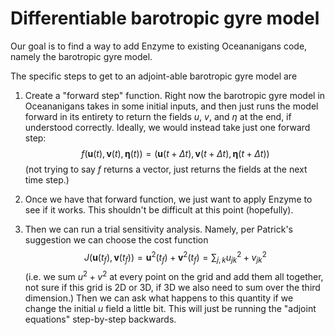 # Differentiable barotropic gyre model

Our goal is to find a way to add Enzyme to existing Oceananigans code, namely the barotropic gyre model. 

The specific steps to get to an adjoint-able barotropic gyre model are

1) Create a "forward step" function. Right now the barotropic gyre model in Oceananigans takes in some initial inputs, and then just runs the model forward in its entirety to return the fields $u,$ $v,$ and $\eta$ at the end, if understood correctly. Ideally, we would instead take just one forward step:
              $$f(\mathbf{u}(t), \mathbf{v}(t), \mathbf{\eta}(t)) = (\mathbf{u}(t + \Delta t), \mathbf{v}(t + \Delta t), \mathbf{\eta}(t + \Delta t) )$$
(not trying to say $f$ returns a vector, just returns the fields at the next time step.) 

2) Once we have that forward function, we just want to apply Enzyme to see if it works. This shouldn't be difficult at this point (hopefully).

3) Then we can run a trial sensitivity analysis. Namely, per Patrick's suggestion we can choose the cost function $$J(\mathbf{u}(t_f), \mathbf{v}(t_f)) = \mathbf{u}^2(t_f) + \mathbf{v}^2(t_f) = \sum_{j, k} u_{jk}^2 + v_{jk}^2$$ (i.e. we sum $u^2 + v^2$ at every point on the grid and add them all together, not sure if this grid is 2D or 3D, if 3D we also need to sum over the third dimension.) Then we can ask what happens to this quantity if we change the initial $u$ field a little bit. This will just be running the "adjoint equations" step-by-step backwards.

